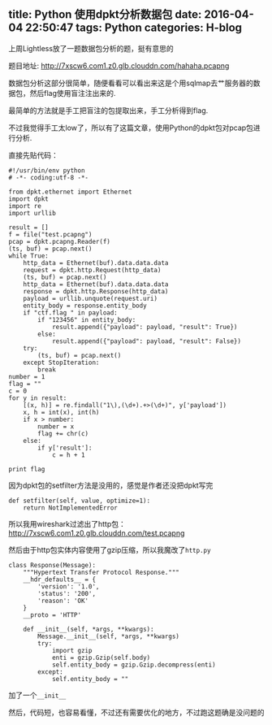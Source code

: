 title: Python 使用dpkt分析数据包
date: 2016-04-04 22:50:47
tags: Python
categories: H-blog
---
上周Lightless放了一题数据包分析的题，挺有意思的

<!--more-->

题目地址: <http://7xscw6.com1.z0.glb.clouddn.com/hahaha.pcapng>

数据包分析这部分很简单，随便看看可以看出来这是个用sqlmap去艹服务器的数据包，然后flag使用盲注注出来的.

最简单的方法就是手工把盲注的包提取出来，手工分析得到flag.

不过我觉得手工太low了，所以有了这篇文章，使用Python的dpkt包对pcap包进行分析.

直接先贴代码：
```
#!/usr/bin/env python
# -*- coding:utf-8 -*-

from dpkt.ethernet import Ethernet
import dpkt
import re
import urllib

result = []
f = file("test.pcapng")
pcap = dpkt.pcapng.Reader(f)
(ts, buf) = pcap.next()
while True:
    http_data = Ethernet(buf).data.data.data
    request = dpkt.http.Request(http_data)
    (ts, buf) = pcap.next()
    http_data = Ethernet(buf).data.data.data
    response = dpkt.http.Response(http_data)
    payload = urllib.unquote(request.uri)
    entity_body = response.entity_body
    if "ctf.flag " in payload:
        if "123456" in entity_body:
            result.append({"payload": payload, "result": True})
        else:
            result.append({"payload": payload, "result": False})
    try:
        (ts, buf) = pcap.next()
    except StopIteration:
        break
number = 1
flag = ""
c = 0
for y in result:
    [(x, h)] = re.findall("1\),(\d+).+>(\d+)", y['payload'])
    x, h = int(x), int(h)
    if x > number:
        number = x
        flag += chr(c)
    else:
        if y['result']:
            c = h + 1

print flag
```

因为dpkt包的setfilter方法是没用的，感觉是作者还没把dpkt写完
```
def setfilter(self, value, optimize=1):
    return NotImplementedError
```

所以我用wireshark过滤出了http包：<http://7xscw6.com1.z0.glb.clouddn.com/test.pcapng>

然后由于http包实体内容使用了gzip压缩，所以我魔改了`http.py`
```
class Response(Message):
    """Hypertext Transfer Protocol Response."""
    __hdr_defaults__ = {
        'version': '1.0',
        'status': '200',
        'reason': 'OK'
    }
    __proto = 'HTTP'

    def __init__(self, *args, **kwargs):
        Message.__init__(self, *args, **kwargs)
        try:
            import gzip
            enti = gzip.Gzip(self.body)
            self.entity_body = gzip.Gzip.decompress(enti)
        except:
            self.entity_body = ""
```

加了一个`__init__`

然后，代码短，也容易看懂，不过还有需要优化的地方，不过跑这题确是没问题的
